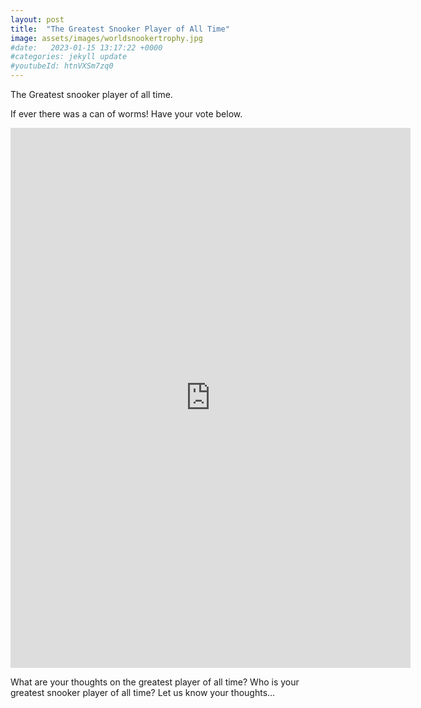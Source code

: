 ```yaml
---
layout: post
title:  "The Greatest Snooker Player of All Time"
image: assets/images/worldsnookertrophy.jpg
#date:   2023-01-15 13:17:22 +0000
#categories: jekyll update
#youtubeId: htnVXSm7zq0
---
```

The Greatest snooker player of all time.

If ever there was a can of worms! Have your vote below.

<iframe src="https://docs.google.com/forms/d/e/1FAIpQLSchKAzIMVsMb5fTTAkNJry386tFXUa38OEZ0nIGvUIK2U56AQ/viewform?embedded=true" width="640" height="864" frameborder="0" marginheight="0" marginwidth="0">Loading…</iframe>

What are your thoughts on the greatest player of all time?  Who is your greatest snooker player of all time? 
Let us know your thoughts…

